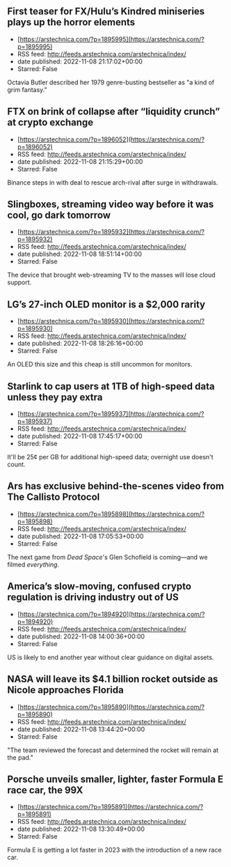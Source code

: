 ## First teaser for FX/Hulu’s Kindred miniseries plays up the horror elements
 - [https://arstechnica.com/?p=1895995](https://arstechnica.com/?p=1895995)
 - RSS feed: http://feeds.arstechnica.com/arstechnica/index/
 - date published: 2022-11-08 21:17:02+00:00
 - Starred: False

Octavia Butler described her 1979 genre-busting bestseller as "a kind of grim fantasy."

## FTX on brink of collapse after “liquidity crunch” at crypto exchange
 - [https://arstechnica.com/?p=1896052](https://arstechnica.com/?p=1896052)
 - RSS feed: http://feeds.arstechnica.com/arstechnica/index/
 - date published: 2022-11-08 21:15:29+00:00
 - Starred: False

Binance steps in with deal to rescue arch-rival after surge in withdrawals.

## Slingboxes, streaming video way before it was cool, go dark tomorrow
 - [https://arstechnica.com/?p=1895932](https://arstechnica.com/?p=1895932)
 - RSS feed: http://feeds.arstechnica.com/arstechnica/index/
 - date published: 2022-11-08 18:51:14+00:00
 - Starred: False

The device that brought web-streaming TV to the masses will lose cloud support.

## LG’s 27-inch OLED monitor is a $2,000 rarity
 - [https://arstechnica.com/?p=1895930](https://arstechnica.com/?p=1895930)
 - RSS feed: http://feeds.arstechnica.com/arstechnica/index/
 - date published: 2022-11-08 18:26:16+00:00
 - Starred: False

An OLED this size and this cheap is still uncommon for monitors.

## Starlink to cap users at 1TB of high-speed data unless they pay extra
 - [https://arstechnica.com/?p=1895937](https://arstechnica.com/?p=1895937)
 - RSS feed: http://feeds.arstechnica.com/arstechnica/index/
 - date published: 2022-11-08 17:45:17+00:00
 - Starred: False

It'll be 25¢ per GB for additional high-speed data; overnight use doesn't count.

## Ars has exclusive behind-the-scenes video from The Callisto Protocol
 - [https://arstechnica.com/?p=1895898](https://arstechnica.com/?p=1895898)
 - RSS feed: http://feeds.arstechnica.com/arstechnica/index/
 - date published: 2022-11-08 17:05:53+00:00
 - Starred: False

The next game from <em>Dead Space</em>'s Glen Schofield is coming—and we filmed <em>everything</em>.

## America’s slow-moving, confused crypto regulation is driving industry out of US
 - [https://arstechnica.com/?p=1894920](https://arstechnica.com/?p=1894920)
 - RSS feed: http://feeds.arstechnica.com/arstechnica/index/
 - date published: 2022-11-08 14:00:36+00:00
 - Starred: False

US is likely to end another year without clear guidance on digital assets.

## NASA will leave its $4.1 billion rocket outside as Nicole approaches Florida
 - [https://arstechnica.com/?p=1895890](https://arstechnica.com/?p=1895890)
 - RSS feed: http://feeds.arstechnica.com/arstechnica/index/
 - date published: 2022-11-08 13:44:20+00:00
 - Starred: False

"The team reviewed the forecast and determined the rocket will remain at the pad."

## Porsche unveils smaller, lighter, faster Formula E race car, the 99X
 - [https://arstechnica.com/?p=1895891](https://arstechnica.com/?p=1895891)
 - RSS feed: http://feeds.arstechnica.com/arstechnica/index/
 - date published: 2022-11-08 13:30:49+00:00
 - Starred: False

Formula E is getting a lot faster in 2023 with the introduction of a new race car.
